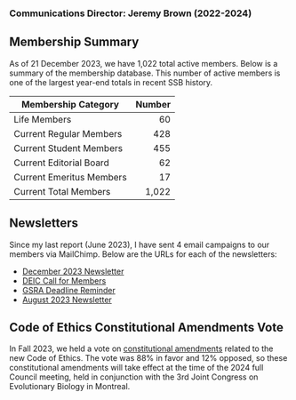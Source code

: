 ### Communications Director: Jeremy Brown (2022-2024)

## Membership Summary

As of 21 December 2023, we have 1,022 total active members.  Below is a summary of the membership database. This number of active members is one of the largest year-end totals in recent SSB history.

**Membership Category**|**Number**
-----|-----:
Life Members|60
Current Regular Members|428
Current Student Members|455
Current Editorial Board|62
Current Emeritus Members|17
Current Total Members|1,022


## Newsletters

Since my last report (June 2023), I have sent 4 email campaigns to our members via MailChimp. Below are the URLs for each of the newsletters:

- [December 2023 Newsletter](https://mailchi.mp/86bca62c9d1c/december-2023-newsletter)
- [DEIC Call for Members](https://mailchi.mp/4edcd34d2a3a/call-for-deic-members)
- [GSRA Deadline Reminder](https://mailchi.mp/b156788e53aa/gsra-deadline)
- [August 2023 Newsletter](https://mailchi.mp/dc4298371399/august-2023-newsletter)

## Code of Ethics Constitutional Amendments Vote

In Fall 2023, we held a vote on [constitutional amendments](https://github.com/systbiol/docs/pull/9) related to the new Code of Ethics. The vote was 88% in favor and 12% opposed, so these constitutional amendments will take effect at the time of the 2024 full Council meeting, held in conjunction with the 3rd Joint Congress on Evolutionary Biology in Montreal.
